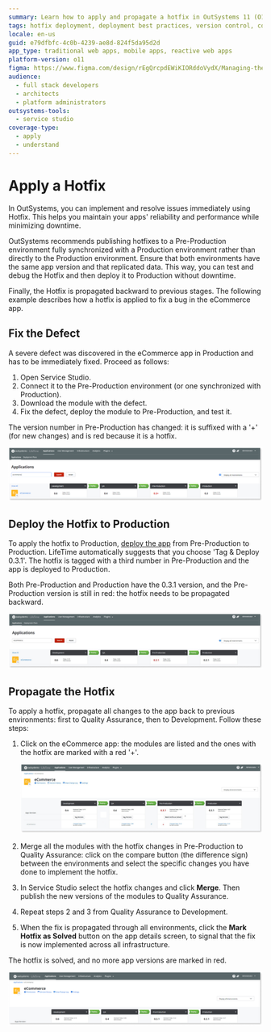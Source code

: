 ```yaml
---
summary: Learn how to apply and propagate a hotfix in OutSystems 11 (O11) to ensure seamless updates across environments without downtime.
tags: hotfix deployment, deployment best practices, version control, continuous deployment, application reliability
locale: en-us
guid: e79dfbfc-4c0b-4239-ae8d-824f5da95d2d
app_type: traditional web apps, mobile apps, reactive web apps
platform-version: o11
figma: https://www.figma.com/design/rEgQrcpdEWiKIORddoVydX/Managing-the-Applications-Lifecycle?node-id=257-90&t=IA5qe8nWseFfv5nx-1
audience:
  - full stack developers
  - architects
  - platform administrators
outsystems-tools:
  - service studio
coverage-type:
  - apply
  - understand
---
```


# Apply a Hotfix

In OutSystems, you can implement and resolve issues immediately using Hotfix. This helps you maintain your apps' reliability and performance while minimizing downtime.

OutSystems recommends publishing hotfixes to a Pre-Production environment fully synchronized with a Production environment rather than directly to the Production environment. Ensure that both environments have the same app version and that replicated data. This way, you can test and debug the Hotfix and then deploy it to Production without downtime. 

Finally, the Hotfix is propagated backward to previous stages. The following example describes how a hotfix is applied to fix a bug in the eCommerce app.

## Fix the Defect

A severe defect was discovered in the eCommerce app in Production and has to be immediately fixed. Proceed as follows:

1. Open Service Studio.
1. Connect it to the Pre-Production environment (or one synchronized with Production).
1. Download the module with the defect.
1. Fix the defect, deploy the module to Pre-Production, and test it.

The version number in Pre-Production has changed: it is suffixed with a '+' (for new changes) and is red because it is a hotfix.

![Screenshot showing the version number in Pre-Production environment suffixed with a '+' indicating a hotfix, highlighted in red.](images/apply-a-hotfix-1.png "Pre-Production Environment with Hotfix Version")

## Deploy the Hotfix to Production

To apply the hotfix to Production, [deploy the app](<deploy-an-application.md>) from Pre-Production to Production. LifeTime automatically suggests that you choose 'Tag &amp; Deploy 0.3.1'. The hotfix is tagged with a third number in Pre-Production and the app is deployed to Production.

Both Pre-Production and Production have the 0.3.1 version, and the Pre-Production version is still in red: the hotfix needs to be propagated backward.

![Screenshot of the deployment process with 'Tag & Deploy 0.3.1' highlighted, indicating the deployment of a hotfix to Production.](images/apply-a-hotfix-2.png "Deploying Hotfix to Production")

## Propagate the Hotfix

To apply a hotfix, propagate all changes to the app back to previous environments: first to Quality Assurance, then to Development. Follow these steps:

1. Click on the eCommerce app: the modules are listed and the ones with the hotfix are marked with a red '+'.

    ![Screenshot of the eCommerce application modules list with hotfix changes marked by a red '+' sign.](images/apply-a-hotfix-3.png "eCommerce Application Modules with Hotfix")   

1. Merge all the modules with the hotfix changes in Pre-Production to Quality Assurance: click on the compare button (the difference sign) between the environments and select the specific changes you have done to implement the hotfix.

1. In Service Studio select the hotfix changes and click **Merge**. Then publish the new versions of the modules to Quality Assurance.

1. Repeat steps 2 and 3 from Quality Assurance to Development.

1. When the fix is propagated through all environments, click the **Mark Hotfix as Solved** button on the app details screen, to signal that the fix is now implemented across all infrastructure.

The hotfix is solved, and no more app versions are marked in red.

![Screenshot showing the application versions with no red highlights, indicating that the hotfix has been successfully propagated and marked as solved.](images/apply-a-hotfix-4.png "Hotfix Marked as Solved")
